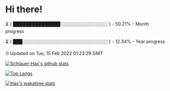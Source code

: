 # Hi there!

⏳ { ███████████████░░░░░░░░░░░░░░░ } - 50.21% - Month progress

⏳ { ███░░░░░░░░░░░░░░░░░░░░░░░░░░░ } - 12.34% - Year progress

⏰ Updated on Tue, 15 Feb 2022 01:23:29 GMT


[![Schlauer-Hax's github stats](https://github-readme-stats.vercel.app/api?username=Schlauer-Hax&show_icons=true&theme=dark&count_private=true)](https://github.com/Schlauer-Hax)


[![Top Langs](https://github-readme-stats.vercel.app/api/top-langs/?username=Schlauer-Hax&layout=compact&theme=dark)](https://github.com/Schlauer-Hax?tab=repositories)


[![Hax's wakatime stats](https://github-readme-stats.vercel.app/api/wakatime?username=Hax&theme=dark)](https://wakatime.com/@Hax)

